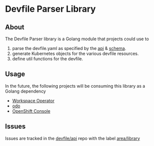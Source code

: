 # Devfile Parser Library

## About

The Devfile Parser library is a Golang module that projects could use to
1. parse the devfile.yaml as specified by the [api](https://devfile.github.io/devfile/api-reference.html) & [schema](https://github.com/devfile/api/tree/master/schemas/latest).
2. generate Kubernetes objects for the various devfile resources.
3. define util functions for the devfile.


## Usage

In the future, the following projects will be consuming this library as a Golang dependency

* [Workspace Operator](https://github.com/devfile/devworkspace-operator)
* [odo](https://github.com/openshift/odo)
* [OpenShift Console](https://github.com/openshift/console)

## Issues

Issues are tracked in the [devfile/api](https://github.com/devfile/api) repo with the label [area/library](https://github.com/devfile/api/issues?q=is%3Aopen+is%3Aissue+label%3Aarea%2Flibrary) 